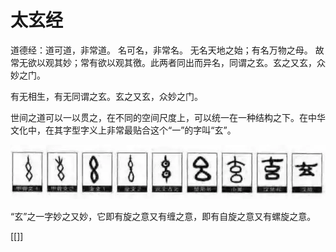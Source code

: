 # 太玄经

道德经：道可道，非常道。 名可名，非常名。 无名天地之始；有名万物之母。 故常无欲以观其妙；常有欲以观其徼。此两者同出而异名，同谓之玄。玄之又玄，众妙之门。

有无相生，有无同谓之玄。玄之又玄，众妙之门。

世间之道可以一以贯之，在不同的空间尺度上，可以统一在一种结构之下。在中华文化中，在其字型字义上非常最贴合这个“一”的字叫“玄”。

![alt text](assets/one1.png)

“玄”之一字妙之又妙，它即有旋之意又有缠之意，即有自旋之意又有螺旋之意。

[[]]